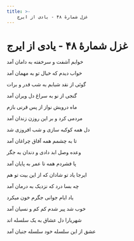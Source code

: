 ```yaml
---
title: >-
    غزل شمارهٔ ۴۸ - یادی از ایرج
---
```

# غزل شمارهٔ ۴۸ - یادی از ایرج

<div class="b" id="bn1"><div class="m1"><p>خوابم آشفت و سرخفته به دامان آمد</p></div>
<div class="m2"><p>خواب دیدم که خیال تو به مهمان آمد</p></div></div>
<div class="b" id="bn2"><div class="m1"><p>گوئی از نقد شبابم به شب قدر و برات</p></div>
<div class="m2"><p>گنجی از نو به سراغ دل ویران آمد</p></div></div>
<div class="b" id="bn3"><div class="m1"><p>ماه درویش نواز از پس قرنی بازم</p></div>
<div class="m2"><p>مردمی کرد و بر این روزن زندان آمد</p></div></div>
<div class="b" id="bn4"><div class="m1"><p>دل همه کوکبه سازی و شب افروزی شد</p></div>
<div class="m2"><p>تا به چشمم همه آفاق چراغان آمد</p></div></div>
<div class="b" id="bn5"><div class="m1"><p>وعده وصل ابد دادی و دندان به جگر</p></div>
<div class="m2"><p>پا فشردم همه تا عمر به پایان آمد</p></div></div>
<div class="b" id="bn6"><div class="m1"><p>ایرجا یاد تو شادان که از این بیت تو هم</p></div>
<div class="m2"><p>چه بسا درد که نزدیک به درمان آمد</p></div></div>
<div class="b" id="bn7"><div class="m1"><p>یاد ایام جوانی جگرم خون میکرد</p></div>
<div class="m2"><p>خوب شد پیر شدم کم کم و نسیان آمد</p></div></div>
<div class="b" id="bn8"><div class="m1"><p>شهریارا دل عشاق به یک سلسله اند</p></div>
<div class="m2"><p>عشق از این سلسله خود سلسله جنبان آمد</p></div></div>
